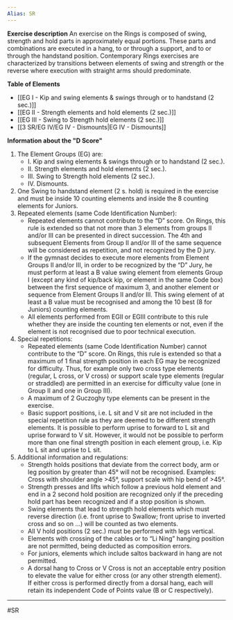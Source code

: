 ```yaml
---
Alias: SR
---
```

**Exercise description**
An exercise on the Rings is composed of swing, strength and hold parts in approximately equal portions. These parts and combinations are executed in a hang, to or through a support, and to or through the handstand position. Contemporary Rings exercises are characterized by transitions between elements of swing and strength or the reverse where execution with straight arms should predominate.

**Table of Elements**
- [[EG I - Kip and swing elements & swings through or to handstand (2 sec.)]]
- [[EG II - Strength elements and hold elements (2 sec.)]]
- [[EG III - Swing to Strength hold elements (2 sec.)]]
- [[3 SR/EG IV/EG IV - Dismounts|EG IV - Dismounts]]

**Information about the "D Score"**
1. The Element Groups (EG) are:
	- I. Kip and swing elements & swings through or to handstand (2 sec.).
	- II. Strength elements and hold elements (2 sec.).
	- III. Swing to Strength hold elements (2 sec.).
	- IV. Dismounts.
2. One Swing to handstand element (2 s. hold) is required in the exercise and must be inside 10 counting elements and inside the 8 counting elements for Juniors.
3. Repeated elements (same Code Identification Number):
	- Repeated elements cannot contribute to the “D” score. On Rings, this rule is extended so that not more than 3 elements from groups II and/or III can be presented in direct succession. The 4th and subsequent Elements from Group II and/or III of the same sequence will be considered as repetition, and not recognized by the D jury.
	- If the gymnast decides to execute more elements from Element Groups II and/or III, in order to be recognized by the “D” Jury, he must perform at least a B value swing element from elements Group I (except any kind of kip/back kip, or element in the same Code box) between the first sequence of maximum 3, and another element or sequence from Element Groups II and/or III. This swing element of at least a B value must be recognised and among the 10 best (8 for Juniors) counting elements.
	- All elements performed from EGII or EGIII contribute to this rule whether they are inside the counting ten elements or not, even if the element is not recognised due to poor technical execution.
4. Special repetitions:
	- Repeated elements (same Code Identification Number) cannot contribute to the “D” score. On Rings, this rule is extended so that a maximum of 1 final strength position in each EG may be recognized for difficulty. Thus, for example only two cross type elements (regular, L cross, or V cross) or support scale type elements (regular or straddled) are permitted in an exercise for difficulty value (one in Group II and one in Group III).
	- A maximum of 2 Guczoghy type elements can be present in the exercise.
	- Basic support positions, i.e. L sit and V sit are not included in the special repetition rule as they are deemed to be different strength elements. It is possible to perform uprise to forward to L sit and uprise forward to V sit. However, it would not be possible to perform more than one final strength position in each element group, i.e. Kip to L sit and uprise to L sit.
5. Additional information and regulations:
	- Strength holds positions that deviate from the correct body, arm or leg position by greater than 45° will not be recognised. Examples: Cross with shoulder angle >45°, support scale with hip bend of >45°.
	- Strength presses and lifts which follow a previous hold element and end in a 2 second hold position are recognized only if the preceding hold part has been recognized and if a stop position is shown.
	- Swing elements that lead to strength hold elements which must reverse direction (i.e. front uprise to Swallow; front uprise to inverted cross and so on ...) will be counted as two elements.
	- All V hold positions (2 sec.) must be performed with legs vertical.
	- Elements with crossing of the cables or to “Li Ning” hanging position are not permitted, being deducted as composition errors.
	- For juniors, elements which include saltos backward in hang are not permitted.
	- A dorsal hang to Cross or V Cross is not an acceptable entry position to elevate the value for either cross (or any other strength element). If either cross is performed directly from a dorsal hang, each will retain its independent Code of Points value (B or C respectively).
___
#SR
